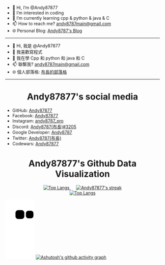 - 👋 Hi, I’m @Andy87877
- 👀 I’m interested in coding
- 🌱 I’m currently learning cpp & python & java & C
- 📫 How to reach me? andy8787main@gmail.com
- 🌐 Personal Blog: [Andy8787's Blog](https://medium.com/@andy8787main)
-----------------------------------------------------------------------------------------
- 👋 Hi, 我是 @Andy87877
- 👀 我喜歡寫程式
- 🌱 我在學 Cpp 和 python 和 java 和 C
- 📫 聯繫我? andy8787main@gmail.com
- 🌐 個人部落格: [布長的部落格](https://medium.com/@andy8787main)
-----------------------------------------------------------------------------------------
<h1 align="center">Andy87877's social media</h1>

* <i class="fa fa-github fa-fw"></i> GitHub: [Andy87877](https://github.com/Andy87877)
* <i class="fa fa-facebook fa-fw"></i> Facebook: [Andy87877](https://www.facebook.com/Andy87877/)
* <i class="fa fa-instagram fa-fw"></i> Instagram: [andy8787_pro](https://www.instagram.com/andy8787_pro/)
* <i class="fa fa-simplybuilt fa-fw"></i> Discord: [Andy8787(布長)#3205](https://discord.com/users/951485825370173497)
* <i class=" "></i> Google Developer: [Andy8787](https://developers.google.com/profile/u/Andy8787)
* <i class=" "></i> Twitter: [Andy8787(布長)](https://twitter.com/Andy87877)
* <i class=" "></i> Codewars: [Andy87877](https://www.codewars.com/users/Andy87877)


<h1 align="center">Andy87877's Github Data Visualization</h1>
<p align="center">
  <a href="https://github.com/DenverCoder1/github-readme-streak-stats">
    <img title="Top Langs" src="https://github-readme-stats.vercel.app/api/top-langs/?username=Andy87877&langs_count=8&theme=react"/>
  </a>
  </a>&emsp;</a>
  <a href="https://github.com/DenverCoder1/github-readme-streak-stats">
    <img title="🔥 Get streak stats for your profile at git.io/streak-stats" alt="Andy87877's streak" src="https://github-readme-streak-stats.herokuapp.com/?user=Andy87877&theme=black-ice&hide_border=true&stroke=0000&background=060A0CD0"/>
  
  <br>
  <a href="https://github.com/DenverCoder1/github-readme-streak-stats">
    <img title="Top Langs" src="https://api.githubtrends.io/user/svg/Andy87877/langs?time_range=one_year&include_private=True&loc_metric=changed&theme=synthwaves"/>
  </a>
</p>

![snake gif](https://github.com/Andy87877/Andy87877/blob/output/github-contribution-grid-snake.svg#gh-dark-mode-only)
[![Ashutosh's github activity graph](https://activity-graph.herokuapp.com/graph?username=Andy87877&theme=github)](https://github.com/ashutosh00710/github-readme-activity-graph)
